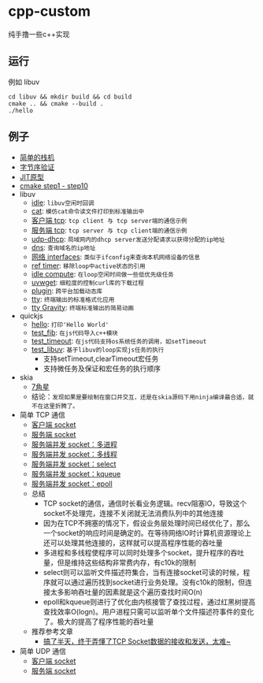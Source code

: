 # cpp-custom
纯手撸一些c++实现

## 运行
例如 libuv
```shell
cd libuv && mkdir build && cd build
cmake .. && cmake --build .
./hello
```

## 例子
- [简单的栈机](./virtual-stack-machine.cpp)
- [字节序验证](./endianness.cpp)
- [JIT原型](./jit-proto.cpp)
- [cmake step1 - step10](./cmake)
- libuv
    - [idle](./libuv/idle.cpp): `libuv空闲时回调`
    - [cat](./libuv/fscat.cpp): `模仿cat命令读文件打印到标准输出中`
    - [客户端 tcp](./libuv/tcp-echo-client.cpp): `tcp client 与 tcp server端的通信示例`
    - [服务端 tcp](./libuv/tcp-echo-server.cpp): `tcp server 与 tcp client端的通信示例`
    - [udp-dhcp](./libuv/udp-dhcp.cpp): `局域网内的dhcp server发送分配请求以获得分配的ip地址`
    - [dns](./libuv/dns.cpp): `查询域名的ip地址`
    - [网络 interfaces](./libuv/interfaces.cpp): `类似于ifconfig来查询本机网络设备的信息`
    - [ref timer](./libuv/ref-timer.cpp): `移除loop中active状态的引用`
    - [idle compute](./libuv/idle-compute.cpp): `在loop空闲时间做一些低优先级任务`
    - [uvwget](./libuv/uvwget.cpp): `细粒度的控制curl库的下载过程`
    - [plugin](./libuv/plugin.cpp): `跨平台加载动态库`
    - [tty](./libuv/tty.cpp): `终端输出的标准格式化应用`
    - [tty Gravity](./libuv/tty-gravity.cpp): `终端标准输出的简易动画`
- quickjs
    - [hello](./quickjs/hello.c): `打印'Hello World'`
    - [test_fib](./quickjs/test_fib.c): `在js代码导入c++模块`
    - [test_timeout](./quickjs/test_fib.c): `在js代码支持os系统任务的调用，如setTimeout`
    - [test_libuv](./quickjs/test_libuv.c): `基于libuv的loop实现js任务的执行`
        - 支持setTimeout,clearTimeout宏任务
        - 支持微任务及保证和宏任务的执行顺序
- skia
    - [7角星](./skia/heptagram.cpp)
    - 结论：`发现如果是要绘制在窗口并交互，还是在skia源码下用ninja编译最合适，就不在这里折腾了。`
- 简单 TCP 通信
    - [客户端 socket](./socket/tcp-socket-client.cpp)
    - [服务端 socket](./socket/tcp-socket-server.cpp)
    - [服务端并发 socket：多进程](./socket/tcp-socket-server-process.cpp)
    - [服务端并发 socket：多线程](./socket/tcp-socket-server-thread.cpp)
    - [服务端并发 socket：select](./socket/tcp-socket-server-select.cpp)
    - [服务端并发 socket：kqueue](./socket/tcp-socket-server-kqueue.cpp)
    - [服务端并发 socket：epoll](./socket/tcp-socket-server-epoll.cpp)
    - 总结
        - TCP socket的通信，通信时长看业务逻辑。recv阻塞IO，导致这个socket不处理完，连接不关闭就无法消费队列中的其他连接
        - 因为在TCP不拥塞的情况下，假设业务层处理时间已经优化了，那么一个socket的响应时间是确定的。在等待网络IO时计算机资源理论上还可以处理其他连接的，这样就可以提高程序性能的吞吐量
        - 多进程和多线程使程序可以同时处理多个socket，提升程序的吞吐量，但是维持这些结构非常费内存，有c10k的限制
        - select则可以监听文件描述符集合，当有连接socket可读的时候，程序就可以通过遍历找到socket进行业务处理。没有c10k的限制，但连接太多影响吞吐量的因素就是这个遍历查找时间O(n)
        - epoll和kqueue则进行了优化由内核接管了查找过程，通过红黑树提高查找效率O(logn)。用户进程只需可以监听单个文件描述符事件的变化了。极大的提高了程序性能的吞吐量
    - 推荐参考文章
        - [搞了半天，终于弄懂了TCP Socket数据的接收和发送，太难~](https://cloud.tencent.com/developer/article/1666211)
- 简单 UDP 通信
    - [客户端 socket](./socket/udp-socket-client.cpp)
    - [服务端 socket](./socket/udp-socket-server.cpp)